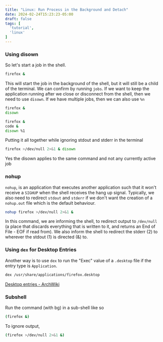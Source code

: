 ```yaml
---
title: "Linux: Run Process in the Background and Detach"
date: 2024-02-24T15:23:23-05:00
draft: false
tags: [
  'tutorial',
  'linux'
]
---
```


### Using disown

So let's start a job in the shell.

```sh
firefox &
```

This will start the job in the background of the shell, but it will still be a child of the terminal. We can confirm by running `jobs`.
If we want to keep the application running after we close or disconnect from the shell, then we need to use `disown`. If we have multiple jobs, then we can also use `%n`

```sh
firefox &
disown
```

```sh
firefox &
code &
disown %1
```

Putting it all together while ignoring stdout and stderr in the terminal

```sh
firefox >/dev/null 2>&1 & disown
```

Yes the disown applies to the same command and not any currently active job

### nohup

`nohup`, is an application that executes another application such that it won't receive a `SIGHUP` when the shell receives the hang up signal. Typically, we also need to redirect `stdout` and `stderr` if we don't want the creation of a `nohup.out` file which is the default behaviour.

```sh
nohup firefox >/dev/null 2>&1 &
```

In this command, we are informing the shell, to redirect output to `/dev/null` (a place that discards everything that is written to it, and returns an End of File - EOF if read from). We also inform the shell to redirect the stderr (2) to wherever the stdout (1) is directed (&) to.

### Using `dex` for Desktop Entries

Another way is to use `dex` to run the "Exec" value of a `.desktop` file if the entry type is `Application`.

```sh
dex /usr/share/applications/firefox.desktop
```

[Desktop entries - ArchWiki](https://wiki.archlinux.org/title/Desktop_entries#Usage)

### Subshell

Run the command (with bg) in a sub-shell like so

```sh
(firefox &)
```

To ignore output,

```sh
(firefox >/dev/null 2>&1 &)
```
